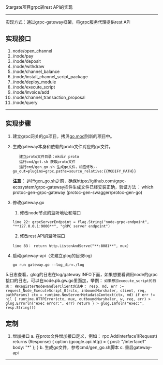 
Stargate项目grpc转rest API的实现

---
实现方式：通过grpc-gateway框架，将grpc服务代理提供rest API
## 实现接口
1. node/open_channel
2. /node/pay
3. /node/deposit
4. /node/withdraw
5. /node/channel_balance
6. /node/install_channel_script_package
7. /node/deploy_module
8. /node/execute_script
9. /node/invoice/add
10. /node/channel_transaction_proposal
11. /node/query
---
## 实现步骤
1. 建立grpc网关的go项目，拷贝[go.mod](./go.mod)到新的项目中。

2. 生成gateway本身和依赖的proto文件对应的go文件。
    ```
       建立proto文件目录：mkdir proto
       运行cmd/get.sh 获取proto文件
       运行cmd/gen_go.sh 生成go文件，相应修改--go_out=plugins=grpc,paths=source_relative:{{MODIFY_PATH}}
    ```
   **注意**：
   运行gen_go.sh之前，确保https://github.com/grpc-ecosystem/grpc-gateway插件生成文件已经安装正确，验证方法：
        which protoc-gen-grpc-gateway (protoc-gen-swagger\protoc-gen-go)    
         
3. 修改gateway.go

    1. 修改node节点的监听地址和端口
    ```
    line 22: grpcServerEndpoint = flag.String("node-grpc-endpoint",  "**127.0.0.1:9000**", "gRPC server endpoint")
    ``` 
   2. 修改rest API的监听端口
    ```
    line 83： return http.ListenAndServe("**:8081**", mux)
    ```
4. 启动gateway-api（先建立glog的目录log）
    ```
    go run gateway.go --log_dir=./log
    ```

5.日志查看，glog的日志在log/gateway.INFO下面，如果想要看调用node的grpc接口的日志，可以在node.pb.gw.go里面加，举例：
    ```
        如果想加execute_script的日志：
        在RegisterNodeHandlerClient方法中：
            resp, md, err := request_Node_ExecuteScript_0(rctx, inboundMarshaler, client, req, pathParams)
              		ctx = runtime.NewServerMetadataContext(ctx, md)
              		if err != nil {
              			runtime.HTTPError(ctx, mux, outboundMarshaler, w, req, err)
              			> glog.Errorln("exec error:", err)
              			return
              		}
              	> glog.Infoln("exec:", resp.String())
    ```          		    

## 定制
1. 增加接口
   a. 在proto文件增加接口定义，例如：
        rpc AddInterface1(Request) returns (Response) {
           option (google.api.http) = {
              post: "/interface1"
              body: "*"
           };
       }
   b. 生成go文件，参考cmd/gen_go.sh脚本
   c. 重启gateway-api
         
       
---
